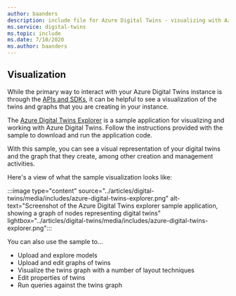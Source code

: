```yaml
---
author: baanders
description: include file for Azure Digital Twins - visualizing with Azure Digital Twins explorer
ms.service: digital-twins
ms.topic: include
ms.date: 7/10/2020
ms.author: baanders
---
```


## Visualization

While the primary way to interact with your Azure Digital Twins instance is through the [APIs and SDKs](../articles/digital-twins/how-to-use-apis-sdks.md), it can be helpful to see a visualization of the twins and graphs that you are creating in your instance.

The [Azure Digital Twins Explorer](/samples/azure-samples/digital-twins-explorer/digital-twins-explorer/) is a sample application for visualizing and working with Azure Digital Twins. Follow the instructions provided with the sample to download and run the application code. 

With this sample, you can see a visual representation of your digital twins and the graph that they create, among other creation and management activities.

Here's a view of what the sample visualization looks like:

:::image type="content" source="../articles/digital-twins/media/includes/azure-digital-twins-explorer.png" alt-text="Screenshot of the Azure Digital Twins explorer sample application, showing a graph of nodes representing digital twins" lightbox="../articles/digital-twins/media/includes/azure-digital-twins-explorer.png":::

You can also use the sample to...
* Upload and explore models
* Upload and edit graphs of twins
* Visualize the twins graph with a number of layout techniques
* Edit properties of twins
* Run queries against the twins graph